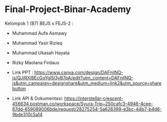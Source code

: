 # Final-Project-Binar-Academy
Kelompok 1 (B7) BEJS x FEJS-2 :

  - Muhammad Aufa Asmawy
  - Muhammad Yasir Rizieq
  - Muhammad Ukasah Hayata
  - Rizky Maolana Firdaus

- Link PPT : https://www.canva.com/design/DAFnjlNQ-js/QJjRXjBEcGoYgl5l3yB7pA/edit?utm_content=DAFnjlNQ-js&utm_campaign=designshare&utm_medium=link2&utm_source=sharebutton
  
- Link API & Dokumentasi: https://interstellar-crescent-456634.postman.co/workspace/Syura-Trip~250cafc3-4946-4cee-87dd-659089006bde/request/28275254-5a628399-e3bc-44b7-b4d6-9bde310c5a14

